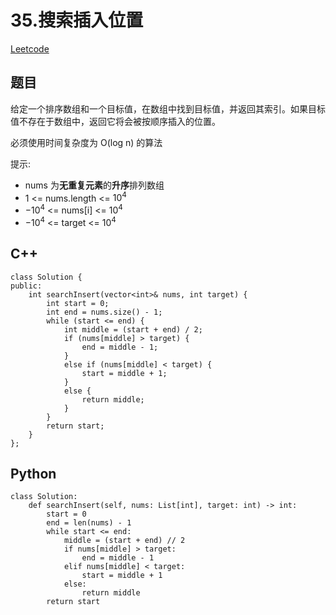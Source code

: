 # 35.搜索插入位置
[Leetcode](https://leetcode.cn/problems/search-insert-position/)

## 题目
给定一个排序数组和一个目标值，在数组中找到目标值，并返回其索引。如果目标值不存在于数组中，返回它将会被按顺序插入的位置。

必须使用时间复杂度为 O(log n) 的算法

提示:
* nums 为**无重复元素**的**升序**排列数组
* 1 <= nums.length <= $10^4$
* $-10^4$ <= nums[i] <= $10^4$
* $-10^4$ <= target <= $10^4$


## C++
```
class Solution {
public:
    int searchInsert(vector<int>& nums, int target) {
        int start = 0;
        int end = nums.size() - 1;
        while (start <= end) {
            int middle = (start + end) / 2;
            if (nums[middle] > target) {
                end = middle - 1;
            }
            else if (nums[middle] < target) {
                start = middle + 1;
            }
            else {
                return middle;
            }
        }
        return start;
    }
};
```


## Python
```
class Solution:
    def searchInsert(self, nums: List[int], target: int) -> int:
        start = 0
        end = len(nums) - 1
        while start <= end:
            middle = (start + end) // 2
            if nums[middle] > target:
                end = middle - 1
            elif nums[middle] < target:
                start = middle + 1
            else:
                return middle
        return start
```